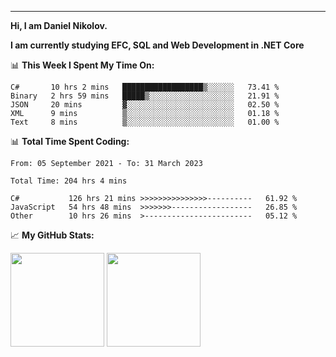 ---
**Hi, I am Daniel Nikolov.**

**I am currently studying EFC, SQL and Web Development in .NET Core**

📊 **This Week I Spent My Time On:**
<!--START_SECTION:wakaweekly-->

```text
C#       10 hrs 2 mins   ██████████████████▒░░░░░░   73.41 %
Binary   2 hrs 59 mins   █████▒░░░░░░░░░░░░░░░░░░░   21.91 %
JSON     20 mins         ▓░░░░░░░░░░░░░░░░░░░░░░░░   02.50 %
XML      9 mins          ▒░░░░░░░░░░░░░░░░░░░░░░░░   01.18 %
Text     8 mins          ▒░░░░░░░░░░░░░░░░░░░░░░░░   01.00 %
```

<!--END_SECTION:wakaweekly-->

📊 **Total Time Spent Coding:**
<!--START_SECTION:waka-->

```text
From: 05 September 2021 - To: 31 March 2023

Total Time: 204 hrs 4 mins

C#           126 hrs 21 mins >>>>>>>>>>>>>>>----------   61.92 %
JavaScript   54 hrs 48 mins  >>>>>>>------------------   26.85 %
Other        10 hrs 26 mins  >------------------------   05.12 %
```

<!--END_SECTION:waka-->

📈 **My GitHub Stats:**

<p>
  <img height="150em" src="https://github-readme-stats.vercel.app/api?username=NikolovDaniel&show_icons=true&hide_border=true&&count_private=true&include_all_commits=true" />
  <img height="150em" src="https://github-readme-stats.vercel.app/api/top-langs/?username=NikolovDaniel&exclude_repo=KNN-Image-Classification&show_icons=true&hide_border=true&layout=compact&langs_count=8s"/>
</p>
